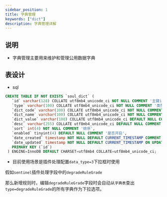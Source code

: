 ```yaml
---
sidebar_position: 1
title: 字典管理
keywords: ["dict"]
description: 字典管理详解
---
```


## 说明

* 字典管理主要用来维护和管理公用数据字典

## 表设计

* sql

```sql
CREATE TABLE IF NOT EXISTS `soul_dict` (
   `id` varchar(128) COLLATE utf8mb4_unicode_ci NOT NULL COMMENT '主键id',
   `type` varchar(100) COLLATE utf8mb4_unicode_ci NOT NULL COMMENT '类型',
   `dict_code` varchar(100) COLLATE utf8mb4_unicode_ci NOT NULL COMMENT '字典编码',
   `dict_name` varchar(100) COLLATE utf8mb4_unicode_ci NOT NULL COMMENT '字典名称',
   `dict_value` varchar(100) COLLATE utf8mb4_unicode_ci DEFAULT NULL COMMENT '字典值',
   `desc` varchar(255) COLLATE utf8mb4_unicode_ci DEFAULT NULL COMMENT '字典描述或备注',
   `sort` int(4) NOT NULL COMMENT '排序',
   `enabled` tinyint(4) DEFAULT NULL COMMENT '是否开启',
   `date_created` timestamp NOT NULL DEFAULT CURRENT_TIMESTAMP COMMENT '创建时间',
   `date_updated` timestamp NOT NULL DEFAULT CURRENT_TIMESTAMP ON UPDATE CURRENT_TIMESTAMP COMMENT '更新时间',
   PRIMARY KEY (`id`)
 ) ENGINE=InnoDB DEFAULT CHARSET=utf8mb4 COLLATE=utf8mb4_unicode_ci;
```

* 目前使用场景是插件处理配置`data_type=3`下拉框时使用 

假如`sentinel`插件处理字段中的`degradeRuleGrade`

那么新增规则时，编辑`degradeRuleGrade`字段时会自动从`字典表`查出`type=degradeRuleGrade`的所有字典作为下拉选项。


